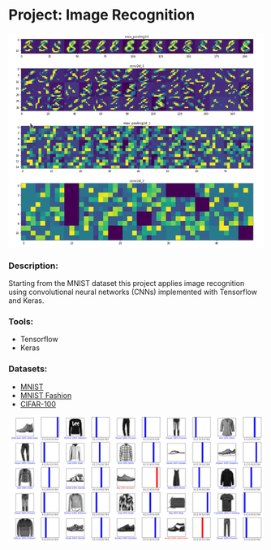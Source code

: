 # Project: Image Recognition
![mnist_activations](images/mnist_activations.png)

### Description:
Starting from the MNIST dataset this project applies image recognition using convolutional neural networks (CNNs) implemented with Tensorflow and Keras.

### Tools:
* Tensorflow
* Keras

### Datasets:
* [MNIST](https://en.wikipedia.org/wiki/MNIST_database)
* [MNIST Fashion](https://github.com/zalandoresearch/fashion-mnist)
* [CIFAR-100](https://www.cs.toronto.edu/~kriz/cifar.html)

![mnist_fashion_predictions](images/fashion_predictions.png)
